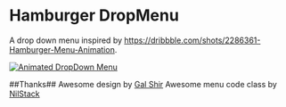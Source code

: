 # Hamburger DropMenu

A drop down menu inspired by https://dribbble.com/shots/2286361-Hamburger-Menu-Animation.

 [![Animated DropDown Menu](http://img.youtube.com/vi/TktjIOw_NbU/0.jpg)](https://www.youtube.com/watch?v=TktjIOw_NbU)

##Thanks##
Awesome design by [Gal Shir](https://dribbble.com/galshir)
Awesome menu code class by [NilStack](https://github.com/NilStack)
